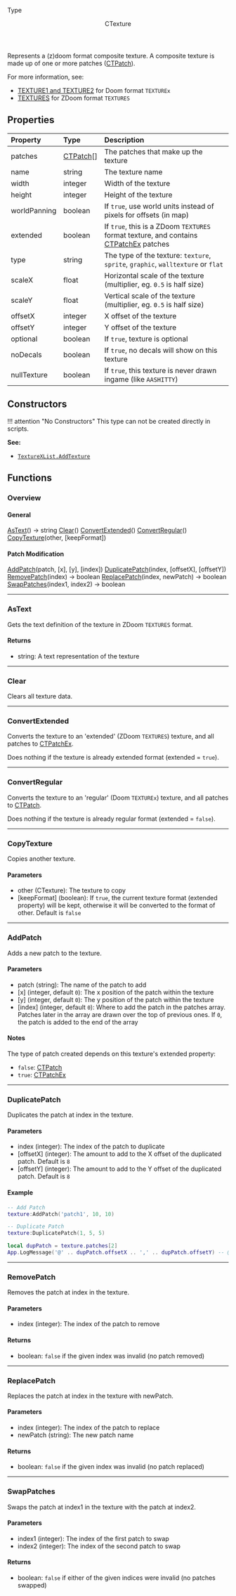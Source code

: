 <subhead>Type</subhead>
<header>CTexture</header>

Represents a (z)doom format composite texture. A composite texture is made up of one or more patches (<type>[CTPatch](CTPatch.md)</type>).

For more information, see:

* [TEXTURE1 and TEXTURE2](https://doomwiki.org/wiki/TEXTURE1_and_TEXTURE2) for Doom format `TEXTUREx`
* [TEXTURES](https://zdoom.org/wiki/TEXTURES) for ZDoom format `TEXTURES`


## Properties

| Property | Type | Description |
|:---------|:-----|:------------|
<prop class="ro">patches</prop> | <type>[CTPatch](CTPatch.md)\[\]</type> | The patches that make up the texture
<prop class="rw">name</prop> | <type>string</type> | The texture name
<prop class="rw">width</prop> | <type>integer</type> | Width of the texture
<prop class="rw">height</prop> | <type>integer</type> | Height of the texture
<prop class="rw">worldPanning</prop> | <type>boolean</type> | If `true`, use world units instead of pixels for offsets (in map)
<prop class="rw">extended</prop> | <type>boolean</type> | If `true`, this is a ZDoom `TEXTURES` format texture, and contains <type>[CTPatchEx](CTPatchEx.md)</type> patches
<prop class="rw">type</prop> | <type>string</type> | The type of the texture: `texture`, `sprite`, `graphic`, `walltexture` or `flat`
<prop class="rw">scaleX</prop> | <type>float</type> | Horizontal scale of the texture (multiplier, eg. `0.5` is half size)
<prop class="rw">scaleY</prop> | <type>float</type> | Vertical scale of the texture (multiplier, eg. `0.5` is half size)
<prop class="rw">offsetX</prop> | <type>integer</type> | X offset of the texture
<prop class="rw">offsetY</prop> | <type>integer</type> | Y offset of the texture
<prop class="rw">optional</prop> | <type>boolean</type> | If `true`, texture is optional
<prop class="rw">noDecals</prop> | <type>boolean</type> | If `true`, no decals will show on this texture
<prop class="rw">nullTexture</prop> | <type>boolean</type> | If `true`, this texture is never drawn ingame (like `AASHITTY`)


## Constructors

!!! attention "No Constructors"
    This type can not be created directly in scripts.

**See:**

* <code>[TextureXList.AddTexture](TextureXList.md#addtexture)</code>


## Functions

### Overview

#### General

<fdef>[AsText](#astext)() -> <type>string</type></fdef>
<fdef>[Clear](#clear)()</fdef>
<fdef>[ConvertExtended](#convertextended)()</fdef>
<fdef>[ConvertRegular](#convertregular)()</fdef>
<fdef>[CopyTexture](#copytexture)(<arg>other</arg>, <arg>[keepFormat]</arg>)</fdef>

#### Patch Modification

<fdef>[AddPatch](#addpatch)(<arg>patch</arg>, <arg>[x]</arg>, <arg>[y]</arg>, <arg>[index]</arg>)</fdef>
<fdef>[DuplicatePatch](#duplicatepatch)(<arg>index</arg>, <arg>[offsetX]</arg>, <arg>[offsetY]</arg>)</fdef>
<fdef>[RemovePatch](#removepatch)(<arg>index</arg>) -> <type>boolean</type></fdef>
<fdef>[ReplacePatch](#replacepatch)(<arg>index</arg>, <arg>newPatch</arg>) -> <type>boolean</type></fdef>
<fdef>[SwapPatches](#swappatches)(<arg>index1</arg>, <arg>index2</arg>) -> <type>boolean</type></fdef>

---
### AsText

Gets the text definition of the texture in ZDoom `TEXTURES` format.

#### Returns

* <type>string</type>: A text representation of the texture

---
### Clear

Clears all texture data.

---
### ConvertExtended

Converts the texture to an 'extended' (ZDoom `TEXTURES`) texture, and all patches to <type>[CTPatchEx](CTPatchEx.md)</type>.

Does nothing if the texture is already extended format (<prop>extended</prop> = `true`).

---
### ConvertRegular

Converts the texture to an 'regular' (Doom `TEXTUREx`) texture, and all patches to <type>[CTPatch](CTPatch.md)</type>.

Does nothing if the texture is already regular format (<prop>extended</prop> = `false`).

---
### CopyTexture

Copies another texture.

#### Parameters

* <arg>other</arg> (<type>CTexture</type>): The texture to copy
* <arg>[keepFormat]</arg> (<type>boolean</type>): If `true`, the current texture format (<prop>extended</prop> property) will be kept, otherwise it will be converted to the format of <arg>other</arg>. Default is `false`

---
### AddPatch

Adds a new patch to the texture.

#### Parameters

* <arg>patch</arg> (<type>string</type>): The name of the patch to add
* <arg>[x]</arg> (<type>integer</type>, default `0`): The x position of the patch within the texture
* <arg>[y]</arg> (<type>integer</type>, default `0`): The y position of the patch within the texture
* <arg>[index]</arg> (<type>integer</type>, default `0`): Where to add the patch in the <prop>patches</prop> array. Patches later in the array are drawn over the top of previous ones. If `0`, the patch is added to the end of the array

#### Notes

The type of patch created depends on this texture's <prop>extended</prop> property:

* `false`: <type>[CTPatch](CTPatch.md)</type>
* `true`: <type>[CTPatchEx](CTPatchEx.md)</type>

---
### DuplicatePatch

Duplicates the patch at <arg>index</arg> in the texture.

#### Parameters

* <arg>index</arg> (<type>integer</type>): The index of the patch to duplicate
* <arg>[offsetX]</arg> (<type>integer</type>): The amount to add to the X offset of the duplicated patch. Default is `8`
* <arg>[offsetY]</arg> (<type>integer</type>): The amount to add to the Y offset of the duplicated patch. Default is `8`

#### Example

```lua
-- Add Patch
texture:AddPatch('patch1', 10, 10)

-- Duplicate Patch
texture:DuplicatePatch(1, 5, 5)

local dupPatch = texture.patches[2]
App.LogMessage('@' .. dupPatch.offsetX .. ',' .. dupPatch.offsetY) -- @15,15
```

---
### RemovePatch

Removes the patch at <arg>index</arg> in the texture.

#### Parameters

* <arg>index</arg> (<type>integer</type>): The index of the patch to remove

#### Returns

* <type>boolean</type>: `false` if the given <arg>index</arg> was invalid (no patch removed)

---
### ReplacePatch

Replaces the patch at <arg>index</arg> in the texture with <arg>newPatch</arg>.

#### Parameters

* <arg>index</arg> (<type>integer</type>): The index of the patch to replace
* <arg>newPatch</arg> (<type>string</type>): The new patch name

#### Returns

* <type>boolean</type>: `false` if the given <arg>index</arg> was invalid (no patch replaced)

---
### SwapPatches

Swaps the patch at <arg>index1</arg> in the texture with the patch at <arg>index2</arg>.

#### Parameters

* <arg>index1</arg> (<type>integer</type>): The index of the first patch to swap
* <arg>index2</arg> (<type>integer</type>): The index of the second patch to swap

#### Returns

* <type>boolean</type>: `false` if either of the given indices were invalid (no patches swapped)
